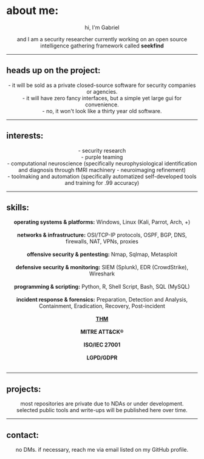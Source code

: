 <p align="center">
  <h1>about me:</h1>
</p>

<p align="center">
  hi, I'm Gabriel
</p>

<p align="center">
  and I am a security researcher currently working on an open source intelligence gathering framework called <strong>seekfind</strong>
</p>

<hr>

<p align="center">
  <h2>heads up on the project:</h2>
</p>

<p align="center">
  - it will be sold as a private closed-source software for security companies or agencies.<br>
  - it will have zero fancy interfaces, but a simple yet large gui for convenience.<br>
  - no, it won't look like a thirty year old software.
</p>

<hr>

<p align="center">
  <h2>interests:</h2>
</p>

<p align="center">
  - security research<br>
  - purple teaming<br>
  - computational neuroscience (specifically neurophysiological identification and diagnosis through fMRI machinery - neuroimaging refinement)<br>
  - toolmaking and automation (specifically automatized self-developed tools and training for .99 accuracy)
</p>

<hr>

<p align="center">
  <h2>skills:</h2>
</p>

<p align="center">
  <strong>operating systems & platforms:</strong> Windows, Linux (Kali, Parrot, Arch, +)<br><br>
  <strong>networks & infrastructure:</strong> OSI/TCP-IP protocols, OSPF, BGP, DNS, firewalls, NAT, VPNs, proxies<br><br>
  <strong>offensive security & pentesting:</strong> Nmap, Sqlmap, Metasploit<br><br>
  <strong>defensive security & monitoring:</strong> SIEM (Splunk), EDR (CrowdStrike), Wireshark<br><br>
  <strong>programming & scripting:</strong> Python, R, Shell Script, Bash, SQL (MySQL)<br><br>
  <strong>incident response & forensics:</strong> Preparation, Detection and Analysis, Containment, Eradication, Recovery, Post-incident<br><br>
  <strong><a href="https://tryhackme.com/p/gbrlprs">THM</a></strong><br><br>
  <strong>MITRE ATT&CK®</strong><br><br>
  <strong>ISO/IEC 27001</strong><br><br>
  <strong>LGPD/GDPR</strong><br><br>
</p>

<hr>

<p align="center">
  <h2>projects:</h2>
</p>

<p align="center">
  most repositories are private due to NDAs or under development.<br>
  selected public tools and write-ups will be published here over time.
</p>

<hr>

<p align="center">
  <h2>contact:</h2>
</p>

<p align="center">
  no DMs. if necessary, reach me via email listed on my GitHub profile.
</p>
